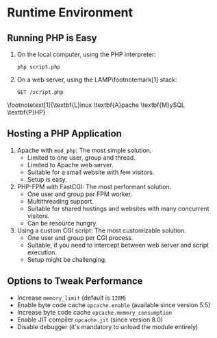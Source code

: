 # Runtime Environment

## Running PHP is Easy

1. On the local computer, using the PHP interpreter:

   ```shell
   php script.php
   ```
2. On a web server, using the LAMP\footnotemark[1] stack:

   ```plain
   GET /script.php
   ```

\footnotetext[1]{\textbf{L}inux \textbf{A}pache \textbf{M}ySQL \textbf{P}HP}

## Hosting a PHP Application

1. Apache with `mod_php`: The most simple solution.
    * Limited to one user, group and thread.
    * Limited to Apache web server.
    * Suitable for a small website with few visitors.
    * Setup is easy.
2. PHP-FPM with FastCGI: The most performant solution.
    * One user and group per FPM worker.
    * Multithreading support.
    * Suitable for shared hostings and websites with many concurrent visitors.
    * Can be resource hungry.
3. Using a custom CGI script: The most customizable solution.
    * One user and group per CGI process.
    * Suitable, if you need to intercept between web server and script execution.
    * Setup might be challenging.

## Options to Tweak Performance

* Increase `memory_limit` (default is `128M`)
* Enable byte code cache `opcache.enable` (available since version 5.5)
* Increase byte code cache `opcache.memory_consumption`
* Enable JIT compiler `opcache.jit` (since version 8.0)
* Disable debugger (it's mandatory to unload the module entirely)
